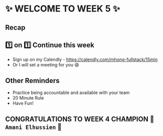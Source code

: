 # :sparkles: WELCOME TO WEEK 5 :sparkles:

## Recap

## :one: on :one: Continue this week

- Sign up on my Calendly - https://calendly.com/mhong-fullstack/15min
- Or I will set a meeting for you :smile:

## Other Reminders

- Practice being accountable and available with your team
- 20 Minute Rule
- Have Fun!

## CONGRATULATIONS TO WEEK 4 CHAMPION :star2: `Amani Elhussien` :star2:
